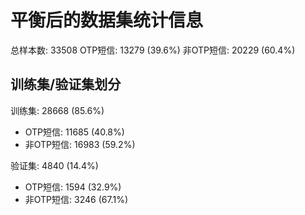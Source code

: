 # 平衡后的数据集统计信息

总样本数: 33508
OTP短信: 13279 (39.6%)
非OTP短信: 20229 (60.4%)

## 训练集/验证集划分

训练集: 28668 (85.6%)
  - OTP短信: 11685 (40.8%)
  - 非OTP短信: 16983 (59.2%)

验证集: 4840 (14.4%)
  - OTP短信: 1594 (32.9%)
  - 非OTP短信: 3246 (67.1%)